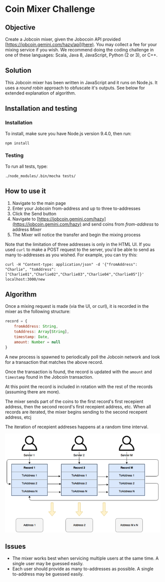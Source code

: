# Coin Mixer Challenge

## Objective

Create a Jobcoin mixer, given the Jobocoin API provided [https://jobcoin.gemini.com/hazy/api](here). You may collect a fee for your mixing service if you wish. We recommend doing the coding challenge in one of these languages: Scala, Java 8, JavaScript, Python (2 or 3), or C++.  

## Solution

This Jobcoin mixer has been written in JavaScript and it runs on Node.js. It uses a _round robin_ approach to obfuscate it's outputs. See below for extended explanation of algorithm.

## Installation and testing

### Installation

To install, make sure you have Node.js version 9.4.0, then run:

```
npm install
```

### Testing

To run all tests, type:

```
./node_modules/.bin/mocha tests/
```

## How to use it

1. Navigate to the main page
2. Enter your Jobcoin from-address and up to three to-addresses
3. Click the Send button
4. Navigate to [https://jobcoin.gemini.com/hazy](https://jobcoin.gemini.com/hazy) and send coins from _from-address_ to address _Mixer_
5. The Mixer will notice the transfer and begin the mixing process


Note that the limitation of three addresses is only in the HTML UI. If you used `curl` to make a POST request to the server, you'd be able to send as many to-addresses as you wished. For example, you can try this:

```
curl -H "Content-type: application/json" -d '{"fromAddress": "Charlie", "toAddress":["Charlie01","Charlie02","Charlie03","Charlie04","Charlie05"]}' localhost:3000/new
```

## Algorithm

Once a mixing request is made (via the UI, or curl), it is recorded in the mixer as the following structure:

```Javascript
record = {
    fromAddress: String,
    toAddress: Array[String],
    timestamp: Date,
    amount: Number = null
}
```

A new process is spawned to periodically poll the Jobcoin network and look for a transaction that matches the above record.

Once the transaction is found, the record is updated with the `amount` and `timestamp` found in the Jobcoin transaction.

At this point the record is included in rotation with the rest of the records (assuming there are more).

The mixer sends part of the coins to the first record's first recepient address, then the second record's first recepient address, etc. When all records are iterated, the mixer begins sending to the second recepent address, etcj

The iteration of recepient addreses happens at a random time interval.

![jobcoin](media/coin.png)

## Issues

* The mixer works best when servicing multiple users at the same time. A single user may be guessed easliy.
* Each user should provide as many to-addresses as possible. A single to-address may be guessed easily.
